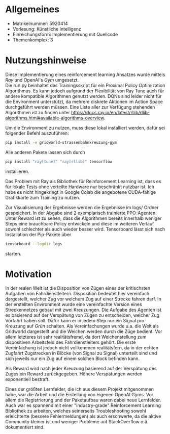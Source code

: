# Allgemeines
- Matrikelnummer: 5920414
- Vorlesung: Künstliche Intelligenz
- Einreichungsform: Implementierung mit Quellcode
- Themenkomplex: 3

# Nutzungshinweise
Diese Implementierung eines reinforcement learning Ansatzes wurde mittels _Ray_ und OpenAI's _Gym_ umgesetzt.  
Die run.py beinhaltet das Trainingsskript für ein Proximal Policy Optimization Algorithmus. Es kann jedoch aufgrund der Flexibilität
von Ray Tune auch für andere kompatible Algorithmen genutzt werden. DQNs sind leider nicht für die Environment unterstützt,
da mehrere diskrete Aktionen im Action Space durchgeführt werden müssen. Eine Liste aller zur Verfügung stehenden Algorithmen
ist zu finden unter https://docs.ray.io/en/latest/rllib/rllib-algorithms.html#available-algorithms-overview.

Um die Environment zu nutzen, muss diese lokal installiert werden, dafür sei folgender Befehl auszuführen:
```bash
pip install -e gridworld-strassenbahnkreuzung-gym
```
Alle anderen Pakete lassen sich durch 
```bash
pip install "ray[tune]" "ray[rllib]" tensorflow
```
installieren. 

Das Problem mit Ray als Bibliothek für Reinforcement Learning ist, dass es für lokale Tests ohne verteilte Hardware nur beschränkt
nutzbar ist. Ich habe es nicht hingekriegt in Google Colab die angebotene CUDA-fähige Grafikkarte zum Training zu nutzen.


Zur Visualisierung der Ergebnisse werden die Ergebnisse im logs/ Ordner gespeichert. In der Abgabe sind 2 exemplarisch trainierte
PPO-Agenten. Unter Reward ist zu sehen, dass die Algorithmen bereits innerhalb weniger Steps eine brauchbare Policy entwickeln und diese im weiteren
Verlauf sowohl schlechter als auch wieder besser wird. 
Tensorboard lässt sich nach Installation der Pip-Pakete über
```bash
tensorboard --logdir logs
``` 
starten.

# Motivation
In der realen Welt ist die Disposition von Zügen eines der kritischsten Aufgaben von Fahrdienstleitern. Disposition bedeutet
hier vereinfach dargestellt, welcher Zug vor welchem Zug auf einer Strecke fahren darf. In der erstellten Environment
wurde eine vereinfachte Version eines Streckennetzes gebaut mit zwei Kreuzungen. Die Aufgabe des Agenten ist es basierend auf der
Verspätung von Zügen zu entscheiden, welcher Zug Vorfahrt haben soll. Dafür kann er in jedem Step nur ein Signal pro Kreuzung auf _Grün_
schalten. Als Vereinfachungen wurde u.a. die Welt als Gridworld dargestellt und die Weichen werden durch die Züge bedient.
Vor allem letzteres ist sehr realitätsfremd, da dort Weichenstellung zum dispositiven Arbeitsfeld des Fahrdienstleiters gehört.
Die erste Vereinfachung ist jedoch nicht vollkommen realitätsfern, da in der echten Zugfahrt Zugstrecken in Blöcke (von Signal
zu Signal) unterteilt sind und sich jeweils nur ein Zug auf einem solchen Block befinden kann.

Als Reward wird nach jeder Kreuzung basierend auf der Verspätung des Zuges ein Reward zurückgegeben. Höhere Verspätungen
werden exponentiell bestraft. 

Eines der größten Lernfelder, die ich aus diesem Projekt mitgenommen habe, war die Arbeit und die Erstellung von eigenen OpenAI Gyms.
Vor allem die Registrierung und der Paketaufbau waren dabei neue Lernfelder. Auch war es spannend mit einer "industry-grade"
Reinforcement Learning Bibliothek zu arbeiten, welches seinerseits Troubleshooting sowohl erleichterte (bessere Fehlermeldungen)
als auch erschwerte, da die aktive Community kleiner ist und weniger Probleme auf StackOverflow o.ä. dokumentiert sind.

